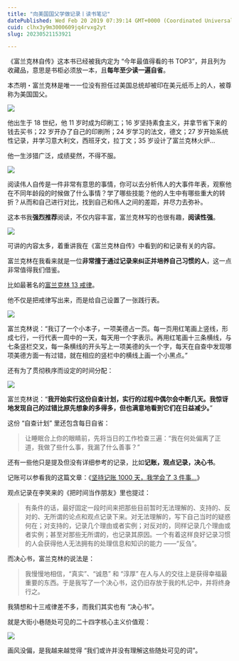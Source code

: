 ```yaml
---
title: "向美国国父学做记录丨读书笔记"
datePublished: Wed Feb 20 2019 07:39:14 GMT+0000 (Coordinated Universal Time)
cuid: clhx3y9m3000609jq4rvxg2yt
slug: 20230521153921

---
```


《富兰克林自传》这本书已经被我内定为 “今年最值得看的书 TOP3”，并且列为收藏品，意思是书柜必须放一本，且**每年至少读一遍自省**。

本杰明・富兰克林是唯一一位没有担任过美国总统却被印在美元纸币上的人，被尊称为美国国父。

![](url)

他出生于 18 世纪，他 11 岁时成为印刷工；16 岁坚持素食主义，并拿节省下来的钱去买书；22 岁开办了自己的印刷所；24 岁学习的法文，德文；27 岁开始系统性记录，并学习意大利文，西班牙文，拉丁文；35 岁设计了富兰克林火炉...

他一生涉猎广泛，成绩斐然，不得不服。

![](url)

阅读伟人自传是一件非常有意思的事情，你可以去分析伟人的大事件年表，观察他在不同年龄段的时候做了什么事情？学了哪些技能？他的人生中有哪些重大的转折？从而和自己进行对比，找到自己和伟人之间的差距，并尽力去弥补。

这本书我**强烈推荐**阅读，不仅内容丰富，富兰克林写的也很有趣，**阅读性强**。

![](url)

可讲的内容太多，着重讲我在《富兰克林自传》中看到的和记录有关的内容。

富兰克林在我看来就是一位**非常擅于通过记录来纠正并培养自己习惯的人**，这一点非常值得我们借鉴。

比如最著名的[富兰克林 13 戒律](http://mp.weixin.qq.com/s?__biz=MzI3MzU5MDA1OQ==&mid=2247484913&idx=1&sn=4028cd86f038d24b8507226dfb0f6053&chksm=eb21b7b5dc563ea37853cd19af7e26e56d7e9a5d13f27aec25434bb31cae1d4a24a710da7669&scene=21#wechat_redirect)。

他不仅是把戒律写出来，而是给自己设置了一张践行表。

![](url)

富兰克林说：“我订了一个小本子，一项美德占一页。每一页用红笔画上竖线，形成七行，一行代表一周中的一天，每天用一个字表示。再用红笔画十三条横线，与七条竖栏交叉，每一条横线的开头写上一项美德的头一个字，每天在自查中发现哪项美德方面一有过错，就在相应的竖栏中的横线上画一个小黑点。”

还有为了贯彻秩序而设定的时间分配：

![](url)

富兰克林说：“**我开始实行这份自查计划，实行的过程中偶尔会中断几天。我惊讶地发现自己的过错比原先想象的多得多，但也满意地看到它们在日益减少。**”

这份 “自查计划” 里还包含每日自省：

> 让睡眠合上你的眼睛前，先将当日的工作检查三遍：“我在何处偏离了正道，我做了些什么事，我漏了什么善事？”

还有一些他只是提及但没有详细参考的记录，比如**记账，观点记录，决心书**。

记账可以参看我的这篇文章：《[坚持记账 1000 天，我学会了 3 件事…](https://mp.weixin.qq.com/s?__biz=MjM5MzA3MjI2NQ==&mid=2650620494&idx=2&sn=ff678367cb921d55f00e60946f656aec&scene=21#wechat_redirect)》

观点记录在李笑来的《把时间当作朋友》里也提过：

> 有条件的话，最好固定一段时间来把那些目前暂时无法理解的、支持的、反对的、无所谓的论点和观点记录下来。对无法理解的，写下自己当时的疑惑何在；对支持的，记录几个理由或者实例；对反对的，同样记录几个理由或者实例；甚至对那些无所谓的，也记录其原因。一个有着这样良好记录习惯的人会获得他人无法拥有的处理信息和知识的能力 ——“反刍”。

而决心书，富兰克林的说法是：

> 我慢慢地相信，“真实”、“诚恳” 和 “淳厚” 在人与人的交往上是获得幸福最重要的东西。于是我写了一个决心书，这仍旧存放于我的札记中，并将终身行之。

我猜想和十三戒律差不多，而我们其实也有 “决心书”。

就是大街小巷随处可见的二十四字核心主义价值观：

![](url)

画风没偏，是我越来越觉得 “我们或许并没有理解这些随处可见的词”。